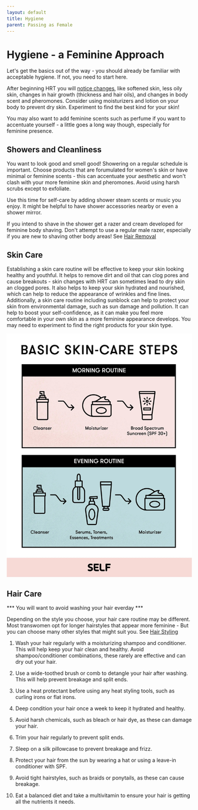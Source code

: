 ```yaml
---
layout: default
title: Hygiene
parent: Passing as Female
---
```


# Hygiene - a Feminine Approach

Let's get the basics out of the way - you should already be familiar with acceptable hygiene. If not, you need to start here.

After beginning HRT you will [notice changes](../../medical/TIMELINE), like softened skin, less oily skin, changes in hair growth (thickness and hair oils), and changes in body scent and pheromones. Consider using moisturizers and lotion on your body to prevent dry skin. Experiment to find the best kind for your skin!

You may also want to add feminine scents such as perfume if you want to accentuate yourself - a little goes a long way though, especially for feminine presence.

## Showers and Cleanliness

You want to look good and smell good! Showering on a regular schedule is important. Choose products that are forumulated for women's skin or have minimal or feminine scents - this can accentuate your aesthetic and won't clash with your more feminine skin and pheromones. Avoid using harsh scrubs except to exfoliate.

Use this time for self-care by adding shower steam scents or music you enjoy. It might be helpful to have shower accessories nearby or even a shower mirror.

If you intend to shave in the shower get a razer and cream developed for feminine body shaving. Don't attempt to use a regular male razer, especially if you are new to shaving other body areas! See [Hair Removal](HAIR_REMOVAL)

## Skin Care

Establishing a skin care routine will be effective to keep your skin looking healthy and youthful. It helps to remove dirt and oil that can clog pores and cause breakouts - skin changes with HRT can sometimes lead to dry skin an clogged pores. It also helps to keep your skin hydrated and nourished, which can help to reduce the appearance of wrinkles and fine lines. Additionally, a skin care routine including sunblock can help to protect your skin from environmental damage, such as sun damage and pollution. It can help to boost your self-confidence, as it can make you feel more comfortable in your own skin as a more feminine appearance develops. You may need to experiment to find the right products for your skin type.

![](../../media/skincare.png)

## Hair Care

*** You will want to avoid washing your hair everday ***

Depending on the style you choose, your hair care routine may be different. Most transwomen opt for longer hairstyles that appear more feminine - But you can choose many other styles that might suit you. See [Hair Styling](HAIR_STYLING)

1. Wash your hair regularly with a moisturizing shampoo and conditioner. This will help keep your hair clean and healthy. Avoid shampoo/conditioner combinations, these rarely are effective and can dry out your hair.

2. Use a wide-toothed brush or comb to detangle your hair after washing. This will help prevent breakage and split ends.

3. Use a heat protectant before using any heat styling tools, such as curling irons or flat irons.

4. Deep condition your hair once a week to keep it hydrated and healthy.

5. Avoid harsh chemicals, such as bleach or hair dye, as these can damage your hair.

6. Trim your hair regularly to prevent split ends.

7. Sleep on a silk pillowcase to prevent breakage and frizz.

8. Protect your hair from the sun by wearing a hat or using a leave-in conditioner with SPF.

9. Avoid tight hairstyles, such as braids or ponytails, as these can cause breakage.

10. Eat a balanced diet and take a multivitamin to ensure your hair is getting all the nutrients it needs.